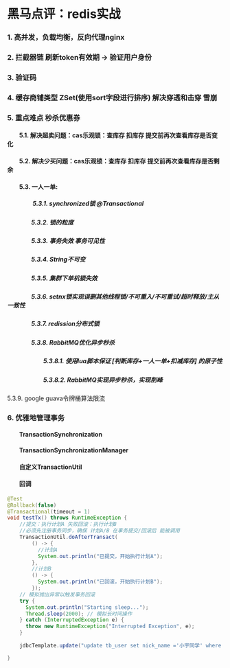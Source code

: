 # 黑马点评：redis实战
### 1. 高并发，负载均衡，反向代理nginx
### 2. 拦截器链 刷新token有效期 -> 验证用户身份
### 3. 验证码
### 4. 缓存商铺类型 ZSet(使用sort字段进行排序) 解决穿透和击穿 雪崩
### 5. 重点难点 秒杀优惠券
#### &emsp;&emsp;5.1. 解决超卖问题：cas乐观锁：查库存 扣库存 提交前再次查看库存是否变化
#### &emsp;&emsp;5.2. 解决少买问题：cas乐观锁：查库存 扣库存 提交前再次查看库存是否剩余
#### &emsp;&emsp;5.3. 一人一单:
##### &emsp;&emsp;&emsp;&emsp; 5.3.1. synchronized锁 @Transactional 
##### &emsp;&emsp;&emsp;&emsp;5.3.2. 锁的粒度 
##### &emsp;&emsp;&emsp;&emsp;5.3.3. 事务失效 事务可见性 
##### &emsp;&emsp;&emsp;&emsp;5.3.4. String不可变
##### &emsp;&emsp;&emsp;&emsp;5.3.5. 集群下单机锁失效 
##### &emsp;&emsp;&emsp;&emsp;5.3.6. setnx锁实现误删其他线程锁/不可重入/不可重试/超时释放/主从一致性
##### &emsp;&emsp;&emsp;&emsp;5.3.7. redission分布式锁	
##### &emsp;&emsp;&emsp;&emsp;5.3.8. RabbitMQ优化异步秒杀
##### &emsp;&emsp;&emsp;&emsp;&emsp;&emsp;5.3.8.1. 使用lua脚本保证 [判断库存+一人一单+扣减库存] 的原子性
##### &emsp;&emsp;&emsp;&emsp;&emsp;&emsp;5.3.8.2. RabbitMQ实现异步秒杀，实现削峰
5.3.9. google guava令牌桶算法限流
### 6. 优雅地管理事务
####   &emsp;&emsp;TransactionSynchronization
####   &emsp;&emsp;TransactionSynchronizationManager
####   &emsp;&emsp;自定义TransactionUtil
####   &emsp;&emsp;回调
```java
@Test
@Rollback(false)
@Transactional(timeout = 1)
void testTx() throws RuntimeException {
    //提交：执行计划A 失败回滚：执行计划B
    //必须先注册事务同步，确保 计划A/B 在事务提交/回滚后 能被调用
    TransactionUtil.doAfterTransact(
        () -> {
          //计划A
          System.out.println("已提交，开始执行计划A");
        },
        //计划B
        () -> {
          System.out.println("已回滚，开始执行计划B");
        });
    // 模拟抛出异常以触发事务回滚
    try {
      System.out.println("Starting sleep...");
      Thread.sleep(2000); // 模拟长时间操作
    } catch (InterruptedException e) {
      throw new RuntimeException("Interrupted Exception", e);
    }
    
    jdbcTemplate.update("update tb_user set nick_name ='小宇同学' where id = 1");

}
```
